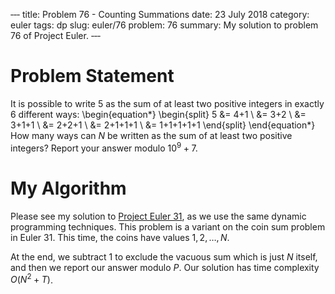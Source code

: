 ‐‐‐
title: Problem 76 - Counting Summations
date: 23 July 2018
category: euler
tags: dp
slug: euler/76
problem: 76
summary: My solution to problem 76 of Project Euler.
‐‐‐

# Problem Statement

It is possible to write 5 as the sum of at least two positive integers in exactly 6 different ways:
\begin{equation*}
	\begin{split}
		5 &= 4+1 \\
		&= 3+2 \\
		&= 3+1+1 \\
		&= 2+2+1 \\
		&= 2+1+1+1 \\
		&= 1+1+1+1+1
	\end{split}
\end{equation*}
How many ways can $N$ be written as the sum of at least two positive integers?
Report your answer modulo $10^9 + 7$.

# My Algorithm

Please see my solution to [Project Euler 31](../31/), as we use the same dynamic programming techniques.
This problem is a variant on the coin sum problem in Euler 31.
This time, the coins have values $1,2,\ldots,N$.

At the end, we subtract 1 to exclude the vacuous sum which is just $N$ itself, and then we report our answer modulo $P$.
Our solution has time complexity $O(N^2 + T)$.